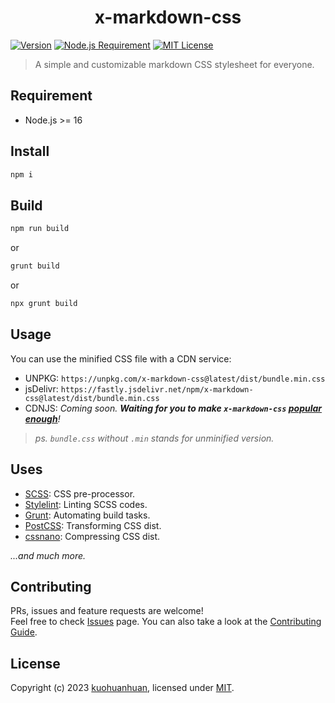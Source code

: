 <h1 align="center">x-markdown-css</h1>

<p align="center">

[![Version](https://img.shields.io/npm/v/x-markdown-css.svg)](https://www.npmjs.com/package/x-markdown-css)
[![Node.js Requirement](https://img.shields.io/badge/node-%3E%3D16-blue.svg)](https://github.com/kuohuanhuan/x-markdown-css/blob/master/package.json)
[![MIT License](https://img.shields.io/github/license/kuohuanhuan/x-markdown-css)](https://github.com/kuohuanhuan/x-markdown-css/blob/master/LICENSE)

</p>

> A simple and customizable markdown CSS stylesheet for everyone.

## Requirement

- Node.js >= 16

## Install

```sh
npm i
```

## Build

```sh
npm run build
```

or

```sh
grunt build
```

or

```sh
npx grunt build
```

## Usage

You can use the minified CSS file with a CDN service:

- UNPKG: `https://unpkg.com/x-markdown-css@latest/dist/bundle.min.css`
- jsDelivr: `https://fastly.jsdelivr.net/npm/x-markdown-css@latest/dist/bundle.min.css`
- CDNJS: *Coming soon. **Waiting for you to make `x-markdown-css` [popular enough](https://github.com/cdnjs/packages/blob/master/CONTRIBUTING.md#policy-rules-and-guidelines)**!*

> *ps. `bundle.css` without `.min` stands for unminified version.*

## Uses

- [SCSS](https://sass-lang.com): CSS pre-processor.
- [Stylelint](https://stylelint.io): Linting SCSS codes.
- [Grunt](https://gruntjs.com): Automating build tasks.
- [PostCSS](https://postcss.org): Transforming CSS dist.
- [cssnano](https://cssnano.co): Compressing CSS dist.

*...and much more.*

## Contributing

PRs, issues and feature requests are welcome!  
Feel free to check [Issues](https://github.com/kuohuanhuan/x-markdown-css/issues) page. You can also take a look at the [Contributing Guide](https://github.com/kuohuanhuan/x-markdown-css/blob/master/CONTRIBUTING.md).

## License

Copyright (c) 2023 [kuohuanhuan](https://github.com/kuohuanhuan), licensed under [MIT](https://github.com/kuohuanhuan/x-markdown-css/blob/master/LICENSE).
